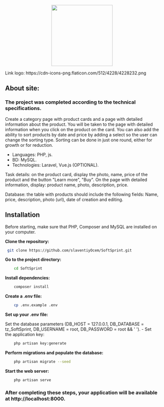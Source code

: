 <p align="center"><a href="https://laravel.com" target="_blank"><img src="https://cdn-icons-png.flaticon.com/512/4228/4228232.png" width="200"></a></p>
<p>Link logo: https://cdn-icons-png.flaticon.com/512/4228/4228232.png</p>


## About site:
<h3>The project was completed according to the technical specifications.</h3>

<p>Create a category page with product cards and a page with detailed information about the product. You will be taken to the page with detailed information when you click on the product on the card. You can also add the ability to sort products by date and price by adding a select so the user can change the sorting type. Sorting can be done in just one round, either for growth or for reduction.</p>


- Languages: PHP, js.
- BD: MySQL.
- Technologies: Laravel, Vue.js (OPTIONAL).


<p>Task details: on the product card, display the photo, name, price of the product and the button "Learn more", "Buy". On the page with detailed information, display: product name, photo, description, price.</p>

<p>Database: the table with products should include the following fields: Name, price, description, photo (url), date of creation and editing.<p></p>

## Installation

<p>Before starting, make sure that PHP, Composer and MySQL are installed on your computer.</p>

**Clone the repository:**

```bash
 git clone https://github.com/slaventiyOcem/SoftSprint.git
```
**Go to the project directory:**

```bash
    cd SoftSprint
```
**Install dependencies:**

```bash
    composer install
```

**Create a .env file:**

```bash
    cp .env.example .env
```

**Set up your .env file:**

Set the database parameters (DB_HOST = 127.0.0.1, DB_DATABASE = tz_SoftSprint, DB_USERNAME = root, DB_PASSWORD = root && ' ').
     - Set the application key:

```bash
    php artisan key:generate
```

**Perform migrations and populate the database:**

```bash
    php artisan migrate --seed
```
**Start the web server:**

```bash
    php artisan serve
```

 <h3>After completing these steps, your application will be available at http://localhost:8000.</h3>
